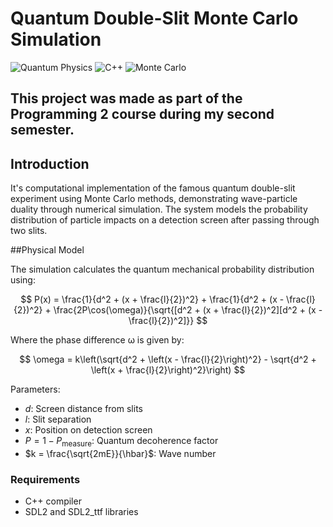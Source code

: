 # Quantum Double-Slit Monte Carlo Simulation

![Quantum Physics](https://img.shields.io/badge/Physics-Quantum-blue) 
![C++](https://img.shields.io/badge/Language-C++-orange) 
![Monte Carlo](https://img.shields.io/badge/Method-Monte_Carlo-purple)
## This project was made as part of the Programming 2 course during my second semester.

## Introduction

It's computational implementation of the famous quantum double-slit experiment using Monte Carlo methods, demonstrating wave-particle duality through numerical simulation. The system models the probability distribution of particle impacts on a detection screen after passing through two slits.

##Physical Model

The simulation calculates the quantum mechanical probability distribution using:

$$
P(x) = \frac{1}{d^2 + (x + \frac{l}{2})^2} + \frac{1}{d^2 + (x - \frac{l}{2})^2} + \frac{2P\cos(\omega)}{\sqrt{[d^2 + (x + \frac{l}{2})^2][d^2 + (x - \frac{l}{2})^2]}}
$$

Where the phase difference ω is given by:

$$
\omega = k\left(\sqrt{d^2 + \left(x - \frac{l}{2}\right)^2} - \sqrt{d^2 + \left(x + \frac{l}{2}\right)^2}\right)
$$

Parameters:
- $d$: Screen distance from slits
- $l$: Slit separation
- $x$: Position on detection screen
- $P = 1 - P_{\text{measure}}$: Quantum decoherence factor
- $k = \frac{\sqrt{2mE}}{\hbar}$: Wave number


### Requirements
- C++ compiler
- SDL2 and SDL2_ttf libraries
